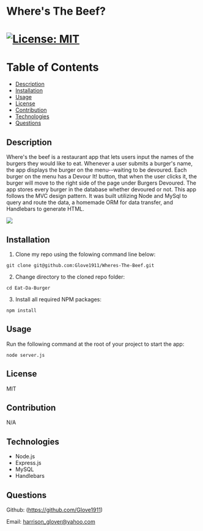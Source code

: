 # Where's The Beef? 

       
# [![License: MIT](https://img.shields.io/badge/License-MIT-yellow.svg)](https://opensource.org/licenses/MIT)

# Table of Contents
- [Description](#description)
- [Installation](#installation)
- [Usage](#usage)
- [License](#license)
- [Contribution](#contribution)
- [Technologies](#technologies)
- [Questions](#questions)



 ## Description
Where's the beef is a restaurant app that lets users input the names of the burgers they would like to eat.  Whenever a user submits a burger's name, the app displays the burger on the menu--waiting to be devoured.  Each burger on the menu has a Devour It! button, that when the user clicks it, the burger will move to the right side of the page under Burgers Devoured.  The app stores every burger in the database whether devoured or not.  This app follows the MVC design pattern.  It was built utilizing Node and MySql to query and route the data, a homemade ORM for data transfer, and Handlebars to generate HTML.

<img src="https://github.com/Glove1911/Wheres-The-Beef/blob/main/public/assets/images/4ECB5B2B-C8B6-4664-8B7B-F7784123621D_1_105_c.jpeg">

## Installation
1. Clone my repo using the folowing command line below:
```
git clone git@github.com:Glove1911/Wheres-The-Beef.git
```
2. Change directory to the cloned repo folder:

```
cd Eat-Da-Burger
```
3. Install all required NPM packages:
```
npm install
```


## Usage
Run the following command at the root of your project to start the app:
```
node server.js
```


## License
MIT


## Contribution
N/A


## Technologies
* Node.js
* Express.js
* MySQL
* Handlebars


## Questions
Github:
(https://github.com/Glove1911) 

Email:
 [harrison_glover@yahoo.com](mailto:harrison_glover@yahoo.com)
